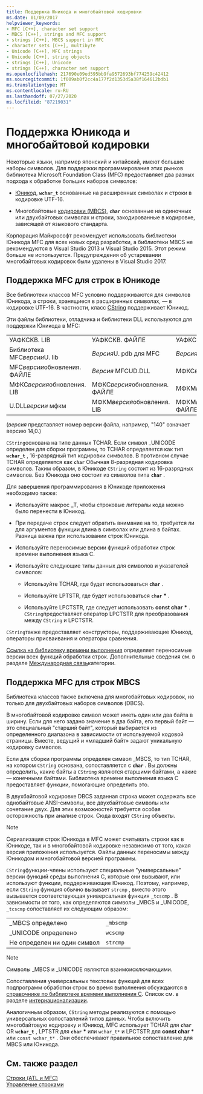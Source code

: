 ```yaml
---
title: Поддержка Юникода и многобайтовой кодировки
ms.date: 01/09/2017
helpviewer_keywords:
- MFC [C++], character set support
- MBCS [C++], strings and MFC support
- strings [C++], MBCS support in MFC
- character sets [C++], multibyte
- Unicode [C++], MFC strings
- Unicode [C++], string objects
- strings [C++], Unicode
- strings [C++], character set support
ms.openlocfilehash: 217690e09ed595bb9fa9572693bf774259c42412
ms.sourcegitcommit: 1f009ab0f2cc4a177f2d1353d5a38f164612bdb1
ms.translationtype: MT
ms.contentlocale: ru-RU
ms.lasthandoff: 07/27/2020
ms.locfileid: "87219031"
---
```

# <a name="unicode-and-multibyte-character-set-mbcs-support"></a>Поддержка Юникода и многобайтовой кодировки

Некоторые языки, например японский и китайский, имеют большие наборы символов. Для поддержки программирования этих рынков библиотека Microsoft Foundation Class (MFC) предоставляет два разных подхода к обработке больших наборов символов:

- [Юникод](#mfc-support-for-unicode-strings), **`wchar_t`** основанные на расширенных символах и строки в кодировке UTF-16.

- Многобайтовые [кодировки (MBCS)](#mfc-support-for-mbcs-strings), **`char`** основанные на одиночных или двухбайтовых символах и строки, закодированные в кодировке, зависящей от языкового стандарта.

Корпорация Майкрософт рекомендует использовать библиотеки Юникода MFC для всех новых сред разработки, а библиотеки MBCS не рекомендуются в Visual Studio 2013 и Visual Studio 2015. Этот режим больше не используется. Предупреждения об устаревании многобайтовых кодировок были удалены в Visual Studio 2017.

## <a name="mfc-support-for-unicode-strings"></a>Поддержка MFC для строк в Юникоде

Все библиотеки классов MFC условно поддерживаются для символов Юникода, а строки, хранящиеся в расширенных символах, — в кодировке UTF-16. В частности, класс [CString](../atl-mfc-shared/reference/cstringt-class.md) поддерживает Юникод.

Эти файлы библиотеки, отладчика и библиотеки DLL используются для поддержки Юникода в MFC:

|||||
|-|-|-|-|
|УАФКСКВ. LIB|УАФКСКВ. ФАЙЛЕ|УАФКСКВД. LIB|УАФКСКВД. ФАЙЛЕ|
|Библиотека MFC*версии*U. lib|*Версия*U. pdb для MFC|*Версия* MFCU.DLL|MFC*версии*обновления. LIB|
|MFC*версии*обновления. ФАЙЛЕ|*Версия* MFCUD.DLL|МФКС*версия*U. lib|МФКС*версия*U. pdb|
|МФКС*версия*обновления. LIB|МФКС*версия*обновления. ФАЙЛЕ|МФКМ*версия*U. lib|МФКМ*версия*U. pdb|
|U.DLL*версии* мфкм|МФКМ*версия*обновления. LIB|МФКМ*версия*обновления. ФАЙЛЕ|UD.DLL*версии* мфкм|

(*версия* представляет номер версии файла, например, "140" означает версию 14,0.)

`CString`основана на типе данных TCHAR. Если символ _UNICODE определен для сборки программы, то TCHAR определяется как тип **`wchar_t`** , 16-разрядный тип кодировки символов. В противном случае TCHAR определяется как **`char`** Обычная 8-разрядная кодировка символов. Таким образом, в Юникоде `CString` состоит из 16-разрядных символов. Без Юникода оно состоит из символов типа **`char`** .

Для завершения программирования в Юникоде приложения необходимо также:

- Используйте макрос _T, чтобы строковые литералы кода можно было перенести в Юникод.

- При передаче строк следует обратить внимание на то, требуется ли для аргументов функции длина в символах или длина в байтах. Разница важна при использовании строк Юникода.

- Используйте переносимые версии функций обработки строк времени выполнения языка C.

- Используйте следующие типы данных для символов и указателей символов:

  - Используйте TCHAR, где будет использоваться **`char`** .

  - Используйте LPTSTR, где будет использоваться **`char`** <strong>\*</strong> .

  - Используйте LPCTSTR, где следует использовать **const char** <strong>\*</strong> . `CString`предоставляет оператор LPCTSTR для преобразования между `CString` и LPCTSTR.

`CString`также предоставляет конструкторы, поддерживающие Юникод, операторы присваивания и операторы сравнения.

[Ссылка на библиотеку времени выполнения](../c-runtime-library/c-run-time-library-reference.md) определяет переносимые версии всех функций обработки строк. Дополнительные сведения см. в разделе [Международная связь](../c-runtime-library/internationalization.md)категории.

## <a name="mfc-support-for-mbcs-strings"></a>Поддержка MFC для строк MBCS

Библиотека классов также включена для многобайтовых кодировок, но только для двухбайтовых наборов символов (DBCS).

В многобайтовой кодировке символ может иметь один или два байта в ширину. Если для него задано значение в два байта, его первый байт — это специальный "старший байт", который выбирается из определенного диапазона в зависимости от используемой кодовой страницы. Вместе, ведущий и «младший байт» задают уникальную кодировку символов.

Если для сборки программы определен символ _MBCS, то тип TCHAR, на котором `CString` основана, сопоставляется с **`char`** . Вы должны определить, какие байты a `CString` являются старшими байтами, а какие — конечными байтами. Библиотека времени выполнения языка C предоставляет функции, помогающие определить это.

В двухбайтовой кодировке DBCS заданная строка может содержать все однобайтовые ANSI-символы, все двухбайтовые символы или сочетание двух. Для этих возможностей требуется особая осторожность при анализе строк. Сюда входят `CString` объекты.

> [!NOTE]
> Сериализация строк Юникода в MFC может считывать строки как в Юникоде, так и в многобайтовой кодировке независимо от того, какая версия приложения используется. Файлы данных переносимы между Юникодом и многобайтовой версией программы.

`CString`функции-члены используют специальные "универсальные" версии функций среды выполнения C, которые они вызывают, или используют функции, поддерживающие Юникод. Поэтому, например, если `CString` функция обычно вызывает `strcmp` , вместо этого вызывается соответствующая универсальная функция `_tcscmp` . В зависимости от того, как определяются символы _MBCS и _UNICODE, `_tcscmp` сопоставляет их следующим образом:

|||
|-|-|
|_MBCS определено|`_mbscmp`|
|_UNICODE определено|`wcscmp`|
|Не определен ни один символ|`strcmp`|

> [!NOTE]
> Символы _MBCS и _UNICODE являются взаимоисключающими.

Сопоставления универсальных текстовых функций для всех подпрограмм обработки строк во время выполнения обсуждаются в [справочнике по библиотеке времени выполнения C](../c-runtime-library/c-run-time-library-reference.md). Список см. в разделе [интернационализации](../c-runtime-library/internationalization.md).

Аналогичным образом, `CString` методы реализуются с помощью универсальных сопоставлений типов данных. Чтобы включить многобайтовую кодировку и Юникод, MFC использует TCHAR для **`char`** OR **`wchar_t`** , LPTSTR для **`char`** <strong>\*</strong> или `wchar_t*` и LPCTSTR для **const char** <strong>\*</strong> или `const wchar_t*` . Они обеспечивают правильное сопоставление для MBCS или Юникода.

## <a name="see-also"></a>См. также раздел

[Строки (ATL и MFC)](../atl-mfc-shared/strings-atl-mfc.md)<br/>
[Управление строками](../c-runtime-library/string-manipulation-crt.md)
